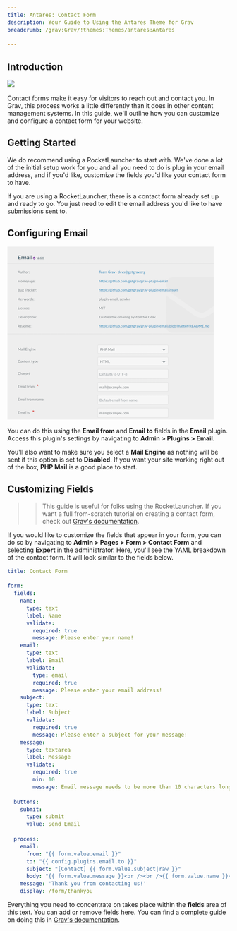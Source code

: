 ```yaml
---
title: Antares: Contact Form
description: Your Guide to Using the Antares Theme for Grav
breadcrumb: /grav:Grav/!themes:Themes/antares:Antares

---
```


## Introduction

![](antares_form.png)

Contact forms make it easy for visitors to reach out and contact you. In Grav, this process works a little differently than it does in other content management systems. In this guide, we'll outline how you can customize and configure a contact form for your website.

## Getting Started

We do recommend using a RocketLauncher to start with. We've done a lot of the initial setup work for you and all you need to do is plug in your email address, and if you'd like, customize the fields you'd like your contact form to have.

If you are using a RocketLauncher, there is a contact form already set up and ready to go. You just need to edit the email address you'd like to have submissions sent to.

## Configuring Email

![](assets/contact_email.png)

You can do this using the **Email from** and **Email to** fields in the **Email** plugin. Access this plugin's settings by navigating to **Admin > Plugins > Email**.

You'll also want to make sure you select a **Mail Engine** as nothing will be sent if this option is set to **Disabled**. If you want your site working right out of the box, **PHP Mail** is a good place to start.

## Customizing Fields

>> This guide is useful for folks using the RocketLauncher. If you want a full from-scratch tutorial on creating a contact form, check out [Grav's documentation](https://learn.getgrav.org/forms/forms/example-form).

If you would like to customize the fields that appear in your form, you can do so by navigating to **Admin > Pages > Form > Contact Form** and selecting **Expert** in the administrator. Here, you'll see the YAML breakdown of the contact form. It will look similar to the fields below.

~~~ .yaml
title: Contact Form

form:
  fields:
    name:
      type: text
      label: Name
      validate:
        required: true
        message: Please enter your name!
    email:
      type: text
      label: Email
      validate:
        type: email
        required: true
        message: Please enter your email address!
    subject:
      type: text
      label: Subject
      validate:
        required: true
        message: Please enter a subject for your message!
    message:
      type: textarea
      label: Message
      validate:
        required: true
        min: 10
        message: Email message needs to be more than 10 characters long!

  buttons:
    submit:
      type: submit
      value: Send Email

  process:
    email:
      from: "{{ form.value.email }}"
      to: "{{ config.plugins.email.to }}"
      subject: "[Contact] {{ form.value.subject|raw }}"
      body: "{{ form.value.message }}<br /><br />{{ form.value.name }}<br />{{ form.value.email }}"
    message: 'Thank you from contacting us!'
    display: /form/thankyou
~~~

Everything you need to concentrate on takes place within the **fields** area of this text. You can add or remove fields here. You can find a complete guide on doing this in [Grav's documentation](https://learn.getgrav.org/forms/forms/example-form).